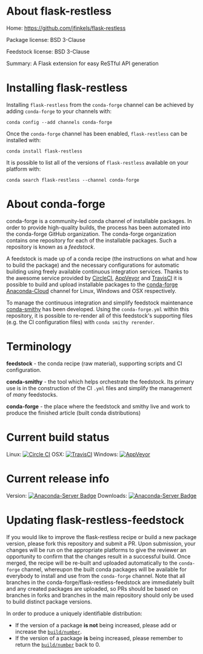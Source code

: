 About flask-restless
====================

Home: https://github.com/jfinkels/flask-restless

Package license: BSD 3-Clause

Feedstock license: BSD 3-Clause

Summary: A Flask extension for easy ReSTful API generation



Installing flask-restless
=========================

Installing `flask-restless` from the `conda-forge` channel can be achieved by adding `conda-forge` to your channels with:

```
conda config --add channels conda-forge
```

Once the `conda-forge` channel has been enabled, `flask-restless` can be installed with:

```
conda install flask-restless
```

It is possible to list all of the versions of `flask-restless` available on your platform with:

```
conda search flask-restless --channel conda-forge
```


About conda-forge
=================

conda-forge is a community-led conda channel of installable packages.
In order to provide high-quality builds, the process has been automated into the
conda-forge GitHub organization. The conda-forge organization contains one repository
for each of the installable packages. Such a repository is known as a *feedstock*.

A feedstock is made up of a conda recipe (the instructions on what and how to build
the package) and the necessary configurations for automatic building using freely
available continuous integration services. Thanks to the awesome service provided by
[CircleCI](https://circleci.com/), [AppVeyor](http://www.appveyor.com/)
and [TravisCI](https://travis-ci.org/) it is possible to build and upload installable
packages to the [conda-forge](https://anaconda.org/conda-forge)
[Anaconda-Cloud](http://docs.anaconda.org/) channel for Linux, Windows and OSX respectively.

To manage the continuous integration and simplify feedstock maintenance
[conda-smithy](http://github.com/conda-forge/conda-smithy) has been developed.
Using the ``conda-forge.yml`` within this repository, it is possible to re-render all of
this feedstock's supporting files (e.g. the CI configuration files) with ``conda smithy rerender``.


Terminology
===========

**feedstock** - the conda recipe (raw material), supporting scripts and CI configuration.

**conda-smithy** - the tool which helps orchestrate the feedstock.
                   Its primary use is in the construction of the CI ``.yml`` files
                   and simplify the management of *many* feedstocks.

**conda-forge** - the place where the feedstock and smithy live and work to
                  produce the finished article (built conda distributions)

Current build status
====================

Linux: [![Circle CI](https://circleci.com/gh/conda-forge/flask-restless-feedstock.svg?style=shield)](https://circleci.com/gh/conda-forge/flask-restless-feedstock)
OSX: [![TravisCI](https://travis-ci.org/conda-forge/flask-restless-feedstock.svg?branch=master)](https://travis-ci.org/conda-forge/flask-restless-feedstock)
Windows: [![AppVeyor](https://ci.appveyor.com/api/projects/status/github/conda-forge/flask-restless-feedstock?svg=True)](https://ci.appveyor.com/project/conda-forge/flask-restless-feedstock/branch/master)

Current release info
====================
Version: [![Anaconda-Server Badge](https://anaconda.org/conda-forge/flask-restless/badges/version.svg)](https://anaconda.org/conda-forge/flask-restless)
Downloads: [![Anaconda-Server Badge](https://anaconda.org/conda-forge/flask-restless/badges/downloads.svg)](https://anaconda.org/conda-forge/flask-restless)


Updating flask-restless-feedstock
=================================

If you would like to improve the flask-restless recipe or build a new
package version, please fork this repository and submit a PR. Upon submission,
your changes will be run on the appropriate platforms to give the reviewer an
opportunity to confirm that the changes result in a successful build. Once
merged, the recipe will be re-built and uploaded automatically to the
`conda-forge` channel, whereupon the built conda packages will be available for
everybody to install and use from the `conda-forge` channel.
Note that all branches in the conda-forge/flask-restless-feedstock are
immediately built and any created packages are uploaded, so PRs should be based
on branches in forks and branches in the main repository should only be used to
build distinct package versions.

In order to produce a uniquely identifiable distribution:
 * If the version of a package **is not** being increased, please add or increase
   the [``build/number``](http://conda.pydata.org/docs/building/meta-yaml.html#build-number-and-string).
 * If the version of a package **is** being increased, please remember to return
   the [``build/number``](http://conda.pydata.org/docs/building/meta-yaml.html#build-number-and-string)
   back to 0.
